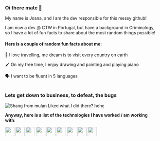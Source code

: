 ### Oi there mate :wave:
My name is Joana, and I am the dev responsible for this messy github!

I am now a dev @ CTW in Portugal, but have a background in Criminology, so I have a lot of fun facts to share about the most random things possible!
#### Here is a couple of random fun facts about me:
:compass: I love travelling, me dream is to visit every country on earth

:paintbrush: On my free time, I enjoy drawing and painting and playing piano

:speaking_head: I want to be fluent in 5 languages


#
### Lets get down to business, to defeat, the bugs
![Shang from mulan](https://i.gifer.com/2Ixu.gif)
Liked what I did there? hehe

**Anyway, here is a list of the technologies I have worked / am working with:**

<div align="left">
<img style="width:30px;" src="https://cdn.jsdelivr.net/gh/devicons/devicon/icons/java/java-original.svg" />
<img style="width:30px;" src="https://cdn.jsdelivr.net/gh/devicons/devicon/icons/javascript/javascript-original.svg" />
<img style="width:30px;" src="https://cdn.jsdelivr.net/gh/devicons/devicon/icons/typescript/typescript-original.svg" />
<img style="width:30px;" src="https://cdn.jsdelivr.net/gh/devicons/devicon/icons/mysql/mysql-original.svg" />
<img style="width:30px;" src="https://cdn.jsdelivr.net/gh/devicons/devicon/icons/postgresql/postgresql-original.svg" />
<img style="width:30px;" src="https://cdn.jsdelivr.net/gh/devicons/devicon/icons/react/react-original.svg" />
<img style="width:30px;" src="https://cdn.jsdelivr.net/gh/devicons/devicon/icons/angularjs/angularjs-original.svg" />
<img style="width:30px;" src="https://cdn.jsdelivr.net/gh/devicons/devicon/icons/html5/html5-original.svg" />
<img style="width:30px;" src="https://cdn.jsdelivr.net/gh/devicons/devicon/icons/css3/css3-original.svg" />
</div>                                                                      
          
